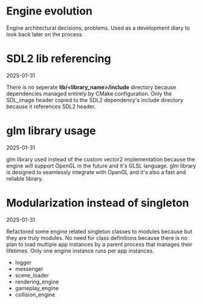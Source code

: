 # Engine evolution

Engine architectural decisions, problems. Used as a development diary to look back later on the process.

# SDL2 lib referencing
2025-01-31

There is no seperate **lib/<library_name>/include** directory because dependencies managed entirely by CMake configuration. Only the SDL_image header copied to the SDL2 dependency's include directory because it references SDL2 header.

# glm library usage
2025-01-31

glm library used instead of the custom vector2 implementation because the engine will support OpenGL in the future and it's GLSL language. glm library is designed to seamlessly integrate with OpenGL and it's also a fast and reliable library. 

# Modularization instead of singleton
2025-01-31

Refactored some engine related singleton classes to modules because but they are truly modules. No need for class definitions because there is no plan to load multiple app instances by a parent process that manages their lifetimes. Only one engine instance runs per app instances.
- logger
- messenger
- scene_loader
- rendering_engine
- gameplay_engine
- collision_engine

